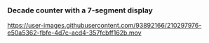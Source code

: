 ### Decade counter with a 7-segment display

https://user-images.githubusercontent.com/93892166/210297976-e50a5362-fbfe-4d7c-acd4-357fcbff162b.mov

